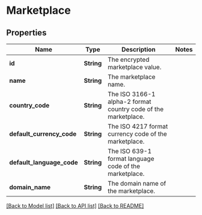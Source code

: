 # Marketplace

## Properties

Name | Type | Description | Notes
------------ | ------------- | ------------- | -------------
**id** | **String** | The encrypted marketplace value. | 
**name** | **String** | The marketplace name. | 
**country_code** | **String** | The ISO 3166-1 alpha-2 format country code of the marketplace. | 
**default_currency_code** | **String** | The ISO 4217 format currency code of the marketplace. | 
**default_language_code** | **String** | The ISO 639-1 format language code of the marketplace. | 
**domain_name** | **String** | The domain name of the marketplace. | 

[[Back to Model list]](../README.md#documentation-for-models) [[Back to API list]](../README.md#documentation-for-api-endpoints) [[Back to README]](../README.md)


